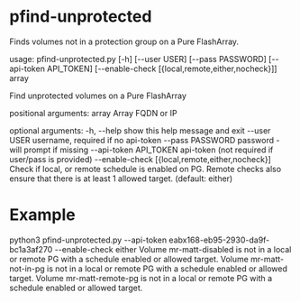 # pfind-unprotected
Finds volumes not in a protection group on a Pure FlashArray.


usage: pfind-unprotected.py [-h] [--user USER] [--pass PASSWORD]
                            [--api-token API_TOKEN]
                            [--enable-check [{local,remote,either,nocheck}]]
                            array

Find unprotected volumes on a Pure FlashArray

positional arguments:
  array                 Array FQDN or IP

optional arguments:
  -h, --help            show this help message and exit
  --user USER           username, required if no api-token
  --pass PASSWORD       password - will prompt if missing
  --api-token API_TOKEN
                        api-token (not required if user/pass is provided)
  --enable-check [{local,remote,either,nocheck}]
                        Check if local, or remote schedule is enabled on PG.
                        Remote checks also ensure that there is at least 1
                        allowed target. (default: either)


# Example

python3 pfind-unprotected.py --api-token eabx168-eb95-2930-da9f-bc1a3af270 --enable-check either 
Volume mr-matt-disabled is not in a local or remote PG with a schedule enabled or allowed target.
Volume mr-matt-not-in-pg is not in a local or remote PG with a schedule enabled or allowed target.
Volume mr-matt-remote-pg is not in a local or remote PG with a schedule enabled or allowed target.
